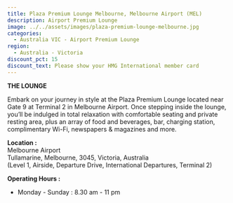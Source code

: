 ```yaml
---
title: Plaza Premium Lounge Melbourne, Melbourne Airport (MEL)
description: Airport Premium Lounge
image: ../../assets/images/plaza-premium-lounge-melbourne.jpg
categories:
  - Australia VIC - Airport Premium Lounge
region:
  - Australia - Victoria
discount_pct: 15
discount_text: Please show your HMG International member card
---
```

**THE LOUNGE**

Embark on your journey in style at the Plaza Premium Lounge located near Gate 9 at Terminal 2 in Melbourne Airport. Once stepping inside the lounge, you’ll be indulged in total relaxation with comfortable seating and private resting area, plus an array of food and beverages, bar, charging station, complimentary Wi-Fi, newspapers & magazines and more. 

**Location :**\
Melbourne Airport\
Tullamarine, Melbourne, 3045, Victoria, Australia\
(Level 1, Airside, Departure Drive, International Departures, Terminal 2)

**Operating Hours :**

* Monday - Sunday : 8.30 am - 11 pm
